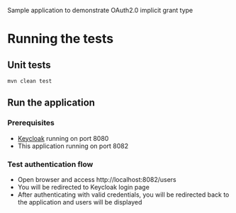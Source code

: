 Sample application to demonstrate OAuth2.0 implicit grant type    
  
# Running the tests  
## Unit tests
```  
mvn clean test  
```  
  
## Run the application
### Prerequisites
* [Keycloak](https://www.keycloak.org/) running on port 8080 
* This application running on port 8082

### Test authentication flow
* Open browser and access http://localhost:8082/users
* You will be redirected to Keycloak login page
* After authenticating with valid credentials, you will be redirected back to the application and users will be displayed
